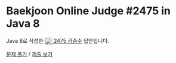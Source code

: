 # Baekjoon Online Judge #2475 in Java 8
Java 8로 작성한 [<img src="https://static.solved.ac/tier_small/1.svg" height="20" align="center">
2475 검증수](https://www.acmicpc.net/problem/2475) 답안입니다.

[문제 풀기](https://www.acmicpc.net/problem/2475) / [제출 보기](https://www.acmicpc.net/source/86402985)
